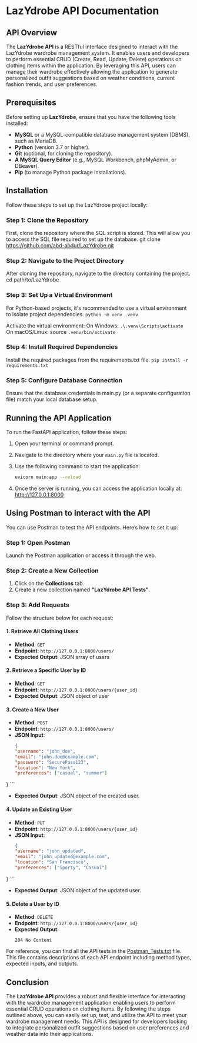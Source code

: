 # LazYdrobe API Documentation

## API Overview

The **LazYdrobe API** is a RESTful interface designed to interact with the LazYdrobe wardrobe management system. It enables users and developers to perform essential CRUD (Create, Read, Update, Delete) operations on clothing items within the application. By leveraging this API, users can manage their wardrobe effectively allowing the application to generate personalized outfit suggestions based on weather conditions, current fashion trends, and user preferences.

## Prerequisites

Before setting up **LazYdrobe**, ensure that you have the following tools installed:

- **MySQL** or a MySQL-compatible database management system (DBMS), such as MariaDB.
- **Python** (version 3.7 or higher).
- **Git** (optional, for cloning the repository).
- **A MySQL Query Editor** (e.g., MySQL Workbench, phpMyAdmin, or DBeaver).
- **Pip** (to manage Python package installations).

## Installation

Follow these steps to set up the LazYdrobe project locally:


### Step 1: Clone the Repository
First, clone the repository where the SQL script is stored. This will allow you to access the SQL file required to set up the database.
git clone https://github.com/abd-abdur/LazYdrobe.git

### Step 2: Navigate to the Project Directory
After cloning the repository, navigate to the directory containing the project.
cd path/to/LazYdrobe

### Step 3: Set Up a Virtual Environment
For Python-based projects, it's recommended to use a virtual environment to isolate project dependencies.
```python -m venv .venv```

Activate the virtual environment:
On Windows: 
```.\.venv\Scripts\activate```
On macOS/Linux: source 
```.venv/bin/activate```

### Step 4: Install Required Dependencies
Install the required packages from the requirements.txt file.
```pip install -r requirements.txt```

### Step 5: Configure Database Connection
Ensure that the database credentials in main.py (or a separate configuration file) match your local database setup.


## Running the API Application


To run the FastAPI application, follow these steps:

1. Open your terminal or command prompt.
2. Navigate to the directory where your `main.py` file is located.
3. Use the following command to start the application:

   ```bash
   uvicorn main:app --reload
   ```

4. Once the server is running, you can access the application locally at: http://127.0.0.1:8000

## Using Postman to Interact with the API

You can use Postman to test the API endpoints. Here’s how to set it up:

### Step 1: Open Postman
Launch the Postman application or access it through the web.

### Step 2: Create a New Collection
1. Click on the **Collections** tab.
2. Create a new collection named **"LazYdrobe API Tests"**.

### Step 3: Add Requests
Follow the structure below for each request:

#### 1. Retrieve All Clothing Users
- **Method**: `GET`
- **Endpoint**: `http://127.0.0.1:8000/users/`
- **Expected Output**: JSON array of users

#### 2. Retrieve a Specific User by ID
- **Method**: `GET`
- **Endpoint**: `http://127.0.0.1:8000/users/{user_id}`
- **Expected Output**: JSON object of user

#### 3. Create a New User
- **Method**: `POST`
- **Endpoint**: `http://127.0.0.1:8000/users/`
- **JSON Input**:
    ```json
    {
    "username": "john_doe",
    "email": "john.doe@example.com",
    "password": "SecurePass123",
    "location": "New York",
    "preferences": ["casual", "summer"]
}
    ```
- **Expected Output**: JSON object of the created user.

#### 4. Update an Existing User
- **Method**: `PUT`
- **Endpoint**: `http://127.0.0.1:8000/users/{user_id}`
- **JSON Input**:
    ```json
    {
    "username": "john_updated",
    "email": "john_updated@example.com",
    "location": "San Francisco",
    "preferences": ["Sporty", "Casual"]
}
    ```
- **Expected Output**: JSON object of the updated user.

#### 5. Delete a User by ID
- **Method**: `DELETE`
- **Endpoint**: `http://127.0.0.1:8000/users/{user_id}`
- **Expected Output**:
    ```
    204 No Content
    ```
For reference, you can find all the API tests in the [Postman_Tests.txt](Postman_Tests.txt) file. This file contains descriptions of each API endpoint including method types, expected inputs, and outputs.

## Conclusion

The **LazYdrobe API** provides a robust and flexible interface for interacting with the wardrobe management application enabling users to perform essential CRUD operations on clothing items. By following the steps outlined above, you can easily set up, test, and utilize the API to meet your wardrobe management needs. This API is designed for developers looking to integrate personalized outfit suggestions based on user preferences and weather data into their applications.